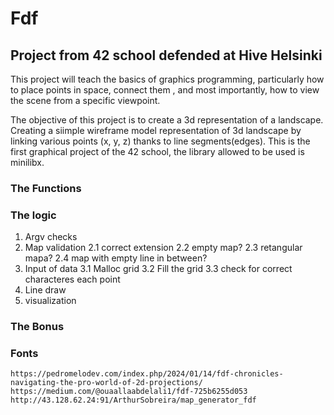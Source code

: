 # Fdf
## Project from 42 school defended at Hive Helsinki
This project will teach the basics of graphics programming, particularly how
to place points in space, connect them , and most importantly, how to view
the scene from a specific viewpoint.

The objective of this project is to create a 3d representation of a landscape.
Creating a siimple wireframe model representation of 3d landscape by linking
various points  (x, y, z) thanks to line segments(edges).
This is the first graphical project of the 42 school, the library allowed to 
be used is minilibx. 






### The Functions 
### The logic
1. Argv checks
2. Map validation
    2.1 correct extension
    2.2 empty map?
    2.3 retangular mapa?
    2.4 map with empty line in between?
3. Input of data
    3.1 Malloc grid
    3.2 Fill the grid
    3.3 check for correct characteres each point
4. Line draw
5. visualization
### The Bonus

### Fonts
`https://pedromelodev.com/index.php/2024/01/14/fdf-chronicles-navigating-the-pro-world-of-2d-projections/`
`https://medium.com/@ouaallaabdelali1/fdf-725b6255d053`
`http://43.128.62.24:91/ArthurSobreira/map_generator_fdf`
